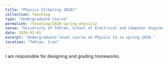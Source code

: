 ```yaml
---
title: "Physics II(Spring 2020)"
collection: teaching
type: "Undergraduate Course"
permalink: /teaching/2020-spring-physics2
venue: "University of Tehran, School of Electrical and Computer Engineering"
date: 2020-02-01
excerpt: "Undergraduate-level course on Physics II in spring 2020."
location: "Tehran, Iran"
---
```


I am responsible for designing and grading homeworks.

<!---
Heading 1
======

Heading 2
======

Heading 3
======
--->
